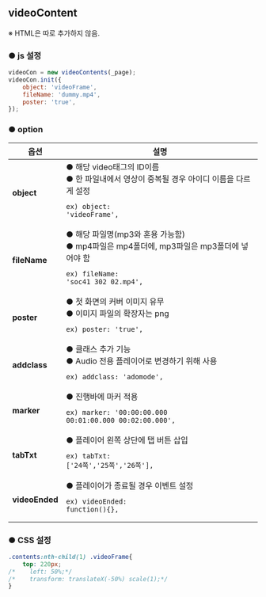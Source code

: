 ## videoContent

※ HTML은 따로 추가하지 않음.


### ● js 설정
```javascript
videoCon = new videoContents(_page);
videoCon.init({
    object: 'videoFrame',
    fileName: 'dummy.mp4',
    poster: 'true',
});
```


### ● option

|옵션|설명|
|---|---|
|**object**|● 해당 video태그의 ID이름<br>● 한 파일내에서 영상이 중복될 경우 아이디 이름을 다르게 설정<br><pre><code>ex) object: 'videoFrame',</code></pre>|
|**fileName**|● 해당 파일명(mp3와 혼용 가능함)<br>● mp4파일은 mp4폴더에, mp3파일은 mp3폴더에 넣어야 함<br><pre><code>ex) fileName: 'soc41_302_02.mp4',</code></pre>|
|**poster**|● 첫 화면의 커버 이미지 유무<br>● 이미지 파일의 확장자는 png<br><pre><code>ex) poster: 'true',</code></pre>|
|**addclass**|● 클래스 추가 기능<br>● Audio 전용 플레이어로 변경하기 위해 사용<br><pre><code>ex) addclass: 'adomode',</code></pre>|
|**marker**|● 진행바에 마커 적용<br><pre><code>ex) marker: '00:00:00.000 00:01:00.000 00:02:00.000',</code></pre>|
|**tabTxt**|● 플레이어 왼쪽 상단에 탭 버튼 삽입<br><pre><code>ex) tabTxt: ['24쪽','25쪽','26쪽'],</code></pre>|
|**videoEnded**|● 플레이어가 종료될 경우 이벤트 설정<br><pre><code>ex) videoEnded: function(){},</code></pre>|


### ● CSS 설정
```css
.contents:nth-child(1) .videoFrame{
    top: 220px;
/*    left: 50%;*/
/*    transform: translateX(-50%) scale(1);*/
}
```














